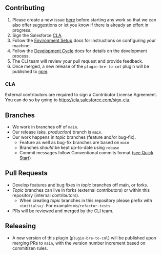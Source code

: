 ## Contributing

1. Please create a new issue [here](https://github.com/forcedotcom/cli/issues) before starting any work so that we can also offer suggestions or let you know if there is already an effort in progress.
1. Sign the Salesforce [CLA](#cla).
1. Follow the [Environment Setup](DEVELOPING.md#environment-setup) docs for instructions on configuring your machine.
1. Follow the [Development Cycle](DEVELOPING.md#development-cycle) docs for details on the development process.
1. The CLI team will review your pull request and provide feedback.
1. Once merged, a new release of the `plugin-bre-to-cml` plugin will be published to [npm](https://www.npmjs.com/package/plugin-bre-to-cml).

### CLA

External contributors are required to sign a Contributor License
Agreement. You can do so by going to https://cla.salesforce.com/sign-cla.

## Branches

- We work in branches off of `main`.
- Our release (aka. _production_) branch is `main`.
- Our work happens in _topic_ branches (feature and/or bug-fix).
  - Feature as well as bug-fix branches are based on `main`
  - Branches _should_ be kept up-to-date using `rebase`
  - Commit messages follow Conventional commits format ([see Quick Start](DEVELOPING.md#Quick-start))

## Pull Requests

- Develop features and bug fixes in _topic_ branches off main, or forks.
- _Topic_ branches can live in forks (external contributors) or within this repository (internal contributors).  
  - When creating _topic_ branches in this repository please prefix with `<initials>/`. For example: `mb/refactor-tests`.
- PRs will be reviewed and merged by the CLI team.

## Releasing

- A new version of this plugin (`plugin-bre-to-cml`) will be published upon merging PRs to `main`, with the version number increment based on commitizen rules.
